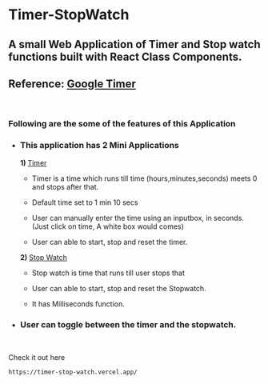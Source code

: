 # Timer-StopWatch

## A small Web Application of Timer and Stop watch functions built with React Class Components.

## Reference: <a href="https://www.google.com/search?q=google+timer&oq=google+timer&aqs=chrome.0.69i59j0i512l9.5441j0j7&sourceid=chrome&ie=UTF-8">Google Timer</a>

<br>

### Following are the some of the features of this Application

* ###  This application has 2 Mini Applications
    <b>1) </b> <u> Timer</u>
    
    * Timer is a time which runs till time (hours,minutes,seconds) meets 0 and stops after that.
    * Default time set to 1 min 10 secs

    * User can manually enter the time using an inputbox, in seconds.(Just click on time, A white box would comes)

    * User can able to start, stop and reset the timer.

    <b>2) </b><u>Stop Watch</u>

    * Stop watch is time that runs till user stops that

    * User can able to start, stop and reset the Stopwatch.
    
    * It has Milliseconds function.


 * ### User can toggle between the timer and the stopwatch.

 <br>

 Check it out here
 ~~~
 https://timer-stop-watch.vercel.app/
 ~~~
